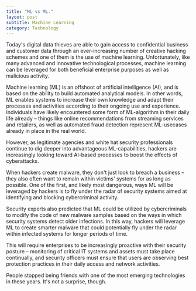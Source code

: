 ```yaml
---
title: "ML vs ML."
layout: post
subtitle: Machine Learning
category: Technology
---
```

Today's digital data thieves are able to gain access to confidential business and customer data through an ever-increasing number of creative hacking schemes and one of them is the use of machine learning. Unfortunately, like many advanced and innovative technological processes, machine learning can be leveraged for both beneficial enterprise purposes as well as malicious activity.

Machine learning (ML) is an offshoot of artificial intelligence (AI), and is based on the ability to build automated analytical models. In other words, ML enables systems to increase their own knowledge and adapt their processes and activities according to their ongoing use and experience. Individuals have likely encountered some form of ML-algorithm in their daily life already – things like online recommendations from streaming services and retailers, as well as automated fraud detection represent ML-usecases already in place in the real world.

However, as legitimate agencies and white hat security professionals continue to dig deeper into advantageous ML-capabilities, hackers are increasingly looking toward AI-based processes to boost the effects of cyberattacks.

When hackers create malware, they don't just look to breach a business – they also often want to remain within victims' systems for as long as possible. One of the first, and likely most dangerous, ways ML will be leveraged by hackers is to fly under the radar of security systems aimed at identifying and blocking cybercriminal activity.

Security experts also predicted that ML could be utilized by cybercriminals to modify the code of new malware samples based on the ways in which security systems detect older infections. In this way, hackers will leverage ML to create smarter malware that could potentially fly under the radar within infected systems for longer periods of time.

This will require enterprises to be increasingly proactive with their security posture – monitoring of critical IT systems and assets must take place continually, and security officers must ensure that users are observing best protection practices in their daily access and network activities.

People stopped being friends with one of the most emerging technologies in these years. It's not a surprise, though.
